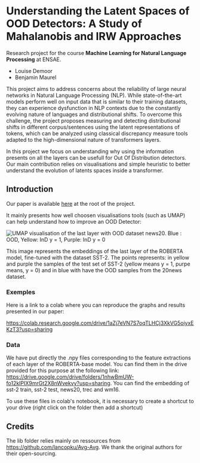 # Understanding the Latent Spaces of OOD Detectors: A Study of Mahalanobis and IRW Approaches

Research project for the course **Machine Learning for Natural Language Processing** at ENSAE.

* Louise Demoor
* Benjamin Maurel

This project aims to address concerns about the reliability of large neural networks in Natural Language Processing (NLP).
While state-of-the-art models perform well on input data that is similar to their training datasets, they can experience dysfunction in NLP contexts due to the constantly evolving nature of languages and distributional shifts. To overcome this challenge, the project proposes measuring and detecting distributional shifts in different corpus/sentences using the latent representations of tokens, which can be analyzed using classical discrepancy measure tools adapted to the high-dimensional nature of transformers layers.

In this project we focus on understanding why using the information presents on all the layers can be usefull for Out Of Distribution detectors. Our main contribution relies on visualisations and simple heuristic to better understand the evolution of latents spaces inside a transformer.

## Introduction

Our paper is available [here]() at the root of the project.

It mainly presents how well choosen visualisations tools (such as UMAP) can help understand how to improve an OOD Detector:

![UMAP visualisation of the last layer with OOD dataset news20. Blue : OOD, Yellow: InD y = 1, Purple: InD y = 0](../tree/main/UMAP/UMAP_12.png)

This image represents the embeddings of the last layer of the ROBERTA model, fine-tuned with the dataset SST-2. The points represents: in yellow and purple the samples of the test set of SST-2 (yellow means y = 1, purpe means, y = 0) and in blue with have the OOD samples from the 20news dataset. 

### Exemples
Here is a link to a colab where you can reproduce the graphs and results presented in our paper:

https://colab.research.google.com/drive/1aZj7eVN7S7oqTLHCj3XkVG5oiyxEKzT3?usp=sharing

### Data

We have put directly the .npy files corresponding to the feature extractions of each layer of the ROBERTA-base model. You can find them in the drive provided for this purpose at the following link: https://drive.google.com/drive/folders/1nhwBmUW-fo12kIPIX9mrGt2X8nWvekvy?usp=sharing. You can find the embedding of sst-2 train, sst-2 test, news20, trec and wm16.

To use these files in colab's notebook, it is necessary to create a shortcut to your drive (right click on the folder then add a shortcut)

## Credits

The lib folder relies mainly on ressources from https://github.com/lancopku/Avg-Avg. 
We thank the original authors for their open-sourcing.
